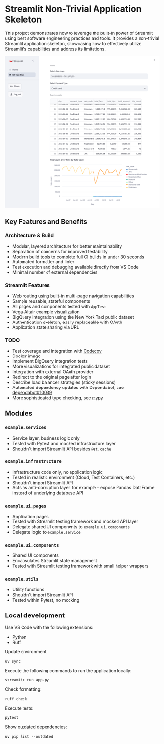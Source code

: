 # Streamlit Non-Trivial Application Skeleton

This project demonstrates how to leverage the built-in power of Streamlit using best software engineering practices and tools. It provides a non-trivial Streamlit application skeleton, showcasing how to effectively utilize Streamlit's capabilities and address its limitations.

![Screenshot](screenshot.png)

## Key Features and Benefits

### Architecture & Build

* Modular, layered architecture for better maintainability
* Separation of concerns for improved testability
* Modern build tools to complete full CI builds in under 30 seconds
* Automated formatter and linter
* Test execution and debugging available directly from VS Code
* Minimal number of external dependencies

### Streamlit Features

* Web routing using built-in multi-page navigation capabilities
* Sample reusable, stateful components
* All pages and components tested with `AppTest`
* Vega-Altair example visualization
* BigQuery integration using the New York Taxi public dataset
* Authentication skeleton, easily replaceable with OAuth
* Application state sharing via URL

### TODO

* Test coverage and integration with [Codecov](https://about.codecov.io)
* Docker image
* Implement BigQuery integration tests
* More visualizations for integrated public dataset
* Integration with external OAuth provider
* Redirect to the original page after login
* Describe load balancer strategies (sticky sessions)
* Automated dependency updates with Dependabot, see [dependabot#10039](https://github.com/dependabot/dependabot-core/issues/10039)
* More sophisticated type checking, see [mypy](https://mypy.readthedocs.io/)

## Modules

### `example.services`

* Service layer, business logic only
* Tested with Pytest and mocked infrastructure layer
* Shouldn't import Streamlit API besides `@st.cache`

### `example.infrastructure`

* Infrastructure code only, no application logic
* Tested in realistic environment (Cloud, Test Containers, etc.)
* Shouldn't import Streamlit API
* Acts as anti-corruption layer, for example - expose Pandas DataFrame instead of underlying database API

### `example.ui.pages`

* Application pages
* Tested with Streamlit testing framework and mocked API layer
* Delegate shared UI components to `example.ui.components`
* Delegate logic to `example.service`

### `example.ui.components`

* Shared UI components
* Encapsulates Streamlit state management
* Tested with Streamlit testing framework with small helper wrappers

### `example.utils`

* Utility functions
* Shouldn't import Streamlit API
* Tested within Pytest, no mocking

## Local development

Use VS Code with the following extensions:

* Python
* Ruff

Update environment:

```shell
uv sync
```

Execute the following commands to run the application locally:

```shell
streamlit run app.py
```

Check formatting:

```shell
ruff check
```

Execute tests:

```shell
pytest
```

Show outdated dependencies:

```shell
uv pip list --outdated
```

